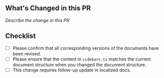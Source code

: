 ## What's Changed in this PR

<!--
    Please confirm that you have revised the corresponding version of the document, ensuring it can run on the corresponding version of GreptimeDB. If other versions are involved, make the necessary adjustments accordingly.
    Note: `nightly` for the weekly built version, which is not released yet.
-->

*Describe the change in this PR*


## Checklist

- [ ] Please confirm that all corresponding versions of the documents have been revised.
- [ ] Please ensure that the content in `sidebars.ts` matches the current document structure when you changed the document structure.
- [ ] This change requires follow-up update in localized docs.
